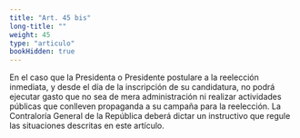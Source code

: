 ```yaml
---
title: "Art. 45 bis"
long-title: ""
weight: 45
type: "articulo"
bookHidden: true
---
```

En el caso que la Presidenta o Presidente postulare a la reelección inmediata, y desde el día de la inscripción de su candidatura, no podrá ejecutar gasto que no sea de mera administración ni realizar actividades públicas que conlleven propaganda a su campaña para la reelección. La Contraloría General de la República deberá dictar un instructivo que regule las situaciones descritas en este artículo.
